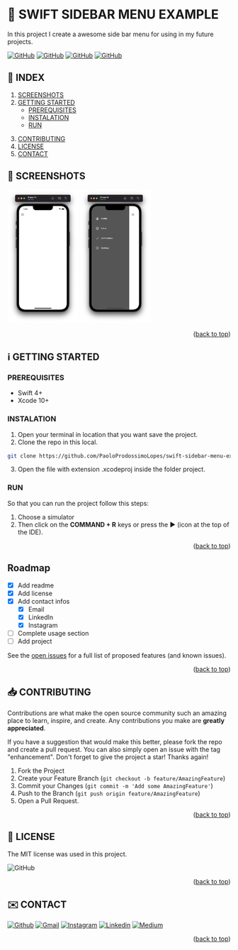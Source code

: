 <!-- SET TOP ANCHOR -->
<div id="top"></div>



<!-- PROJECT NAME -->
#  SWIFT SIDEBAR MENU EXAMPLE 



<!-- DESCRIPTION -->
In this project I create a awesome side bar menu for using in my future projects.



<!-- INFO BADGES -->
[![GitHub](https://img.shields.io/github/forks/PaoloProdossimoLopes/swift-sidebar-menu-example?color=black&style=flat-square)](https://github.com/PaoloProdossimoLopes/swift-sidebar-menu-example)
[![GitHub](https://img.shields.io/github/stars/PaoloProdossimoLopes/swift-sidebar-menu-example?color=black&style=flat-square)](https://github.com/PaoloProdossimoLopes/swift-sidebar-menu-example)
[![GitHub](https://img.shields.io/github/issues/PaoloProdossimoLopes/swift-sidebar-menu-example?color=black&style=flat-square)](https://github.com/PaoloProdossimoLopes/swift-sidebar-menu-example/issues)
[![GitHub](https://img.shields.io/github/issues-pr/PaoloProdossimoLopes/swift-sidebar-menu-example?color=black&style=flat-square)](https://github.com/PaoloProdossimoLopes/swift-sidebar-menu-example/pulls)



<!-- ACTIONS -->
<!-- Unsed
## 🔎  ACTIONS
[![REPORT ISSUE](https://img.shields.io/badge/-⚠️_REPORT_ISSUE-grey?style=flat-square&logo=pull_request&logoColor=white)](https://github.com/PaoloProdossimoLopes/swift-sidebar-menu-example/issues)
[![PULL REQUEST](https://img.shields.io/badge/-⤴️_PULL_REQUEST-grey?style=flat-square&logo=pull_request&logoColor=white)](https://github.com/PaoloProdossimoLopes/swift-sidebar-menu-example/pulls)
-->


<!-- Index -->
## 🔢  INDEX 
1. [SCREENSHOTS](#screenshots)
2. [GETTING STARTED](#getting-started)
    - [PREREQUISITES](#prerequisites)
    - [INSTALATION](#instalation)
    - [RUN](#run)
<!-- 4. [USAGE](#usage) -->
3. [CONTRIBUTING](#contributing)
4. [LICENSE](#license)
5. [CONTACT](#contact)



<!-- SCREENSHOTS -->
## 📸  SCREENSHOTS <a name="screenshots"></a>
<img src="https://github.com/PaoloProdossimoLopes/swift-sidebar-menu-example/blob/main/readme-assets/simulator-step1.png" height="300">                         <img src="https://github.com/PaoloProdossimoLopes/swift-sidebar-menu-example/blob/main/readme-assets/simulator-step2.png" height="300">

<p align="right">(<a href="#top">back to top</a>)</p>



<!-- GETTING STARTED -->
## ℹ️  GETTING STARTED <a name="getting-started"></a>

### PREREQUISITES 
- Swift 4+
- Xcode 10+

### INSTALATION
1. Open your terminal in location that you want save the project.
2. Clone the repo in this local.
```sh
git clone https://github.com/PaoloProdossimoLopes/swift-sidebar-menu-example.git
```
3. Open the file with extension .xcodeproj inside the folder project.
   
### RUN
So that you can run the project follow this steps:
1. Choose a simulator 
2. Then click on the **COMMAND + R** keys or press the ▶︎ (icon at the top of the IDE).

<p align="right">(<a href="#top">back to top</a>)</p>



<!-- USAGE EXAMPLES -->
<!--
## 🪄 USAGE <a name="usage"></a>

<p align="right">(<a href="#top">back to top</a>)</p>
-->


<!-- ROADMAP -->
## Roadmap

- [x] Add readme
- [x] Add license
- [X] Add contact infos
    - [X] Email
    - [X] LinkedIn
    - [X] Instagram
- [ ] Complete usage section
- [ ] Add project

See the [open issues](https://github.com/PaoloProdossimoLopes/swift-sidebar-menu-example/issues) for a full list of proposed features (and known issues).

<p align="right">(<a href="#top">back to top</a>)</p>



<!-- CONTRIBUTING -->
## 📥  CONTRIBUTING <a name="contributing"></a>
Contributions are what make the open source community such an amazing place to learn, inspire, and create. Any contributions you make are **greatly appreciated**.

If you have a suggestion that would make this better, please fork the repo and create a pull request. You can also simply open an issue with the tag "enhancement".
Don't forget to give the project a star! Thanks again!

1. Fork the Project
2. Create your Feature Branch (`git checkout -b feature/AmazingFeature`)
3. Commit your Changes (`git commit -m 'Add some AmazingFeature'`)
4. Push to the Branch (`git push origin feature/AmazingFeature`)
5. Open a Pull Request.

<p align="right">(<a href="#top">back to top</a>)</p>



<!-- LICENSE -->
## 📃  LICENSE <a name="license"></a>
The MIT license was used in this project.

![GitHub](https://img.shields.io/github/license/PaoloProdossimoLopes/swift-sidebar-menu-example?color=black&style=flat-square)

<p align="right">(<a href="#top">back to top</a>)</p>



<!-- CONTACT -->
## ✉️  CONTACT <a name="contact"></a>
[![Github](https://img.shields.io/badge/GitHub-black?style=for-the-badge&logo=github&logoColor=white)](https://github.com/PaoloProdossimoLopes)
[![Gmail](https://img.shields.io/badge/Gmail-black?style=for-the-badge&logo=gmail&logoColor=white)](mailto:paolo.prodossimo.lopes@gmail.com)
[![Instagram](https://img.shields.io/badge/Instagram-black?style=for-the-badge&logo=instagram&logoColor=white)](https://www.instagram.com/ios.dev.br/)
[![Linkedin](https://img.shields.io/badge/LinkedIn-black?style=for-the-badge&logo=linkedin&logoColor=white)](https://www.linkedin.com/in/paoloprodossimolopes/)
[![Medium](https://img.shields.io/badge/Medium-black?style=for-the-badge&logo=medium&logoColor=white)](https://medium.com/@pprodossimo)

<p align="right">(<a href="#top">back to top</a>)</p>



<!--  NOTES
find for badges in 
https://shields.io/category/build
or 
https://github.com/PaoloProdossimoLopes/Badges4-README.md-Profile
-->
